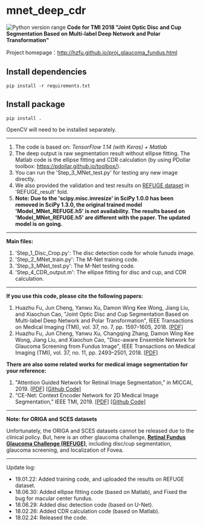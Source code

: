 mnet_deep_cdr
=============
![Python version range](https://img.shields.io/badge/python-2.7%E2%80%933.6+-blue.svg)
**Code for TMI 2018 "Joint Optic Disc and Cup Segmentation Based on Multi-label Deep Network and Polar Transformation"**

Project homepage：http://hzfu.github.io/proj_glaucoma_fundus.html

## Install dependencies

    pip install -r requirements.txt

## Install package

    pip install .

OpenCV will need to be installed separately.

---

1. The code is based on: *TensorFlow 1.14 (with Keras) + Matlab*
2. The deep output is raw segmentation result without ellipse fitting. The Matlab code is the ellipse fitting and CDR calculation (by using PDollar toolbox: https://pdollar.github.io/toolbox/).
3. You can run the 'Step\_3\_MNet\_test.py' for testing any new image directly.
4. We also provided the validation and test results on [REFUGE dataset](https://refuge.grand-challenge.org/home/) in 'REFUGE\_result' fold.
5. **Note: Due to the 'scipy.misc.imresize' in SciPy 1.0.0 has been removed in SciPy 1.3.0, the original trained model 'Model\_MNet\_REFUGE.h5' is not availability. The results based on 'Model\_MNet\_REFUGE.h5' are different with the paper. The updated model is on going.**  

---

**Main files:**

1. 'Step\_1\_Disc\_Crop.py': The disc detection code for whole funuds image.
2. 'Step\_2\_MNet\_train.py': The M-Net training code.
3. 'Step\_3\_MNet\_test.py': The M-Net testing code.
4. 'Step\_4\_CDR\_output.m': The ellipse fitting for disc and cup, and CDR calculation.

---

**If you use this code, please cite the following papers:**

1. Huazhu Fu, Jun Cheng, Yanwu Xu, Damon Wing Kee Wong, Jiang Liu, and Xiaochun Cao, "Joint Optic Disc and Cup Segmentation Based on Multi-label Deep Network and Polar Transformation", IEEE Transactions on Medical Imaging (TMI), vol. 37, no. 7, pp. 1597–1605, 2018. [[PDF]](https://arxiv.org/abs/1801.00926)  
2. Huazhu Fu, Jun Cheng, Yanwu Xu, Changqing Zhang, Damon Wing Kee Wong, Jiang Liu, and Xiaochun Cao, "Disc-aware Ensemble Network for Glaucoma Screening from Fundus Image", IEEE Transactions on Medical Imaging (TMI), vol. 37, no. 11, pp. 2493–2501, 2018. [[PDF]](http://arxiv.org/abs/1805.07549)


**There are also some related works for medical image segmentation for your reference:**

1. "Attention Guided Network for Retinal Image Segmentation," in MICCAI, 2019. [[PDF]](http://arxiv.org/abs/1907.12930) [[Github Code]](https://github.com/Guzaiwang/CE-Net)
2. “CE-Net: Context Encoder Network for 2D Medical Image Segmentation,” IEEE TMI, 2019. [[PDF]](https://arxiv.org/abs/1903.02740) [[Github Code]](https://github.com/HzFu/AGNet)

---

**Note: for ORIGA and SCES datasets**

Unfortunately, the ORIGA and SCES datasets cannot be released due to the clinical policy.
But, here is an other glaucoma challenge, [**Retinal Fundus Glaucoma Challenge (REFUGE)**](https://refuge.grand-challenge.org/home/), including disc/cup segmentation, glaucoma screening, and localization of Fovea. 

---

Update log:

- 19.01.22: Added training code, and uploaded the results on REFUGE dataset.
- 18.06.30: Added ellipse fitting code (based on Matlab), and Fixed the bug for macular center fundus.
- 18.06.29: Added disc detection code (based on U-Net).
- 18.02.26: Added CDR calculation code (based on Matlab).
- 18.02.24: Released the code.
